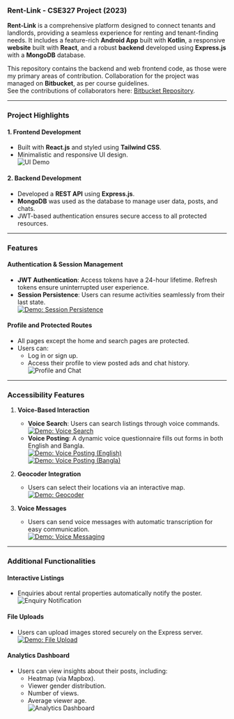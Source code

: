 ### Rent-Link - CSE327 Project (2023)

**Rent-Link** is a comprehensive platform designed to connect tenants and landlords, providing a seamless experience for renting and tenant-finding needs. It includes a feature-rich **Android App** built with **Kotlin**, a responsive **website** built with **React**, and a robust **backend** developed using **Express.js** with a **MongoDB** database.

This repository contains the backend and web frontend code, as those were my primary areas of contribution. Collaboration for the project was managed on **Bitbucket**, as per course guidelines.  
See the contributions of collaborators here: [Bitbucket Repository](https://bitbucket.org/cse327-1-nbm/cse327_1_se/).

---

### Project Highlights

#### 1. **Frontend Development**
- Built with **React.js** and styled using **Tailwind CSS**.
- Minimalistic and responsive UI design.  
  ![UI Demo](https://github.com/confusedOrca/Rent-Link/assets/163755962/0d5c63e6-d7e2-4deb-bcec-0f89d8d60bd6)

#### 2. **Backend Development**
- Developed a **REST API** using **Express.js**.
- **MongoDB** was used as the database to manage user data, posts, and chats.
- JWT-based authentication ensures secure access to all protected resources.

---

### Features

#### Authentication & Session Management
- **JWT Authentication**: Access tokens have a 24-hour lifetime. Refresh tokens ensure uninterrupted user experience.
- **Session Persistence**: Users can resume activities seamlessly from their last state.  
  [![Demo: Session Persistence](https://img.youtube.com/vi/4a1c9434-6baa-44cd-9618-af97ba763956/0.jpg)](https://github.com/confusedOrca/Rent-Link/assets/163755962/4a1c9434-6baa-44cd-9618-af97ba763956)

#### Profile and Protected Routes
- All pages except the home and search pages are protected.
- Users can:
  - Log in or sign up.
  - Access their profile to view posted ads and chat history.  
  ![Profile and Chat](https://github.com/confusedOrca/Rent-Link/assets/163755962/ac0e8d48-0d2c-4cdf-a88f-2b863c0e953a)

---

### Accessibility Features

1. **Voice-Based Interaction**
   - **Voice Search**: Users can search listings through voice commands.  
     [![Demo: Voice Search](https://img.youtube.com/vi/ad6b2d93-6964-4525-94ac-18b94e1faeaa/0.jpg)](https://github.com/confusedOrca/Rent-Link/assets/163755962/ad6b2d93-6964-4525-94ac-18b94e1faeaa)
   - **Voice Posting**: A dynamic voice questionnaire fills out forms in both English and Bangla.  
     [![Demo: Voice Posting (English)](https://img.youtube.com/vi/ba31e522-1b1a-418d-8c0a-a6165110effc/0.jpg)](https://github.com/confusedOrca/Rent-Link/assets/163755962/ba31e522-1b1a-418d-8c0a-a6165110effc)  
     [![Demo: Voice Posting (Bangla)](https://img.youtube.com/vi/56c0d9e9-1e37-457c-94d3-4d4ab4d295f5/0.jpg)](https://github.com/confusedOrca/Rent-Link/assets/163755962/56c0d9e9-1e37-457c-94d3-4d4ab4d295f5)

2. **Geocoder Integration**  
   - Users can select their locations via an interactive map.  
     [![Demo: Geocoder](https://img.youtube.com/vi/812a2c0d-7d69-4cd9-bb16-354e08a39ff5/0.jpg)](https://github.com/confusedOrca/Rent-Link/assets/163755962/812a2c0d-7d69-4cd9-bb16-354e08a39ff5)

3. **Voice Messages**  
   - Users can send voice messages with automatic transcription for easy communication.  
     [![Demo: Voice Messaging](https://img.youtube.com/vi/0fd28cf4-76c7-4b8f-8157-2019d08525c4/0.jpg)](https://github.com/confusedOrca/Rent-Link/assets/163755962/0fd28cf4-76c7-4b8f-8157-2019d08525c4)

---

### Additional Functionalities

#### Interactive Listings
- Enquiries about rental properties automatically notify the poster.
  ![Enquiry Notification](https://github.com/confusedOrca/Rent-Link/assets/163755962/bcfbe0bf-7e06-47b9-8ee8-93eabd470501)

#### File Uploads
- Users can upload images stored securely on the Express server.  
  [![Demo: File Upload](https://img.youtube.com/vi/6d50e667-c3b1-4fe6-973b-a1abb6b6a294/0.jpg)](https://github.com/confusedOrca/Rent-Link/assets/163755962/6d50e667-c3b1-4fe6-973b-a1abb6b6a294)

#### Analytics Dashboard
- Users can view insights about their posts, including:
  - Heatmap (via Mapbox).
  - Viewer gender distribution.
  - Number of views.
  - Average viewer age.  
  ![Analytics Dashboard](https://github.com/confusedOrca/Rent-Link/assets/163755962/39b6470d-0a27-4cf9-8f1c-20bacb60277e)
